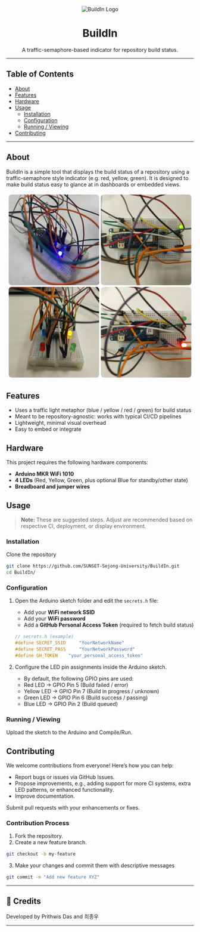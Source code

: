 <p align="center">
  <img src="docs/logo.png" alt="BuildIn Logo" width="200"/>
</p>

<h1 align="center">BuildIn</h1>

<p align="center">
  A traffic-semaphore-based indicator for repository build status.
</p>

---

## Table of Contents

- [About](#about)  
- [Features](#features)
- [Hardware](#hardware)
- [Usage](#usage)  
  - [Installation](#installation)  
  - [Configuration](#configuration)  
  - [Running / Viewing](#running--viewing)  
- [Contributing](#contributing)  

---

## About

BuildIn is a simple tool that displays the build status of a repository using a traffic-semaphore style indicator (e.g. red, yellow, green). It is designed to make build status easy to glance at in dashboards or embedded views.
<p align="center">
  <img src="docs/BuildIn.png" alt="BuildIn Image" width="500"/>
</p>

## Features

- Uses a traffic light metaphor (blue / yellow / red / green) for build status  
- Meant to be repository-agnostic: works with typical CI/CD pipelines  
- Lightweight, minimal visual overhead  
- Easy to embed or integrate  

## Hardware 
This project requires the following hardware components:

- **Arduino MKR WiFi 1010**  
- **4 LEDs** (Red, Yellow, Green, plus optional Blue for standby/other state)  
- **Breadboard and jumper wires**

## Usage

> **Note:** These are suggested steps. Adjust are recommended based on respective CI, deployment, or display environment.

### Installation

Clone the repository  
   ```bash
   git clone https://github.com/SUNSET-Sejong-University/BuildIn.git
   cd BuildIn/
   ```
### Configuration

1. Open the Arduino sketch folder and edit the `secrets.h` file:  
   - Add your **WiFi network SSID**  
   - Add your **WiFi password**  
   - Add a **GitHub Personal Access Token** (required to fetch build status)  

   ```cpp
   // secrets.h (example)
   #define SECRET_SSID     "YourNetworkName"
   #define SECRET_PASS     "YourNetworkPassword"
   #define GH_TOKEN    "your_personal_access_token"
    ```
2. Configure the LED pin assignments inside the Arduino sketch.
   - By default, the following GPIO pins are used:
    - Red LED → GPIO Pin 5 (Build failed / error)
    - Yellow LED → GPIO Pin 7 (Build in progress / unknown)
    - Green LED → GPIO Pin 6 (Build success / passing)
    - Blue LED → GPIO Pin 2 (Build queued)


### Running / Viewing

Upload the sketch to the Arduino and Compile/Run.

## Contributing
We welcome contributions from everyone! Here’s how you can help:
- Report bugs or issues via GitHub Issues.
- Propose improvements, e.g., adding support for more CI systems, extra LED patterns, or enhanced functionality.
- Improve documentation.

Submit pull requests with your enhancements or fixes.

### Contribution Process
1. Fork the repository.
2. Create a new feature branch.
```bash
git checkout -b my-feature
```
3. Make your changes and commit them with descriptive messages
```bash
git commit -m "Add new feature XYZ"
```
---

## 📜 Credits
Developed by Prithwis Das and 최종우

---
